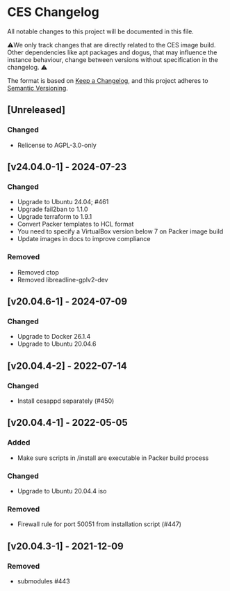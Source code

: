 # CES Changelog
All notable changes to this project will be documented in this file.

⚠️We only track changes that are directly related to the CES image build. 
Other dependencies like apt packages and dogus, that may influence the instance behaviour, change between versions
without specification in the changelog. ⚠️  

The format is based on [Keep a Changelog](https://keepachangelog.com/en/1.0.0/),
and this project adheres to [Semantic Versioning](https://semver.org/spec/v2.0.0.html).

## [Unreleased]
### Changed
- Relicense to AGPL-3.0-only

## [v24.04.0-1] - 2024-07-23
### Changed
- Upgrade to Ubuntu 24.04; #461
- Upgrade fail2ban to 1.1.0
- Upgrade terraform to 1.9.1
- Convert Packer templates to HCL format
- You need to specify a VirtualBox version below 7 on Packer image build
- Update images in docs to improve compliance 

### Removed
- Removed ctop
- Removed libreadline-gplv2-dev

## [v20.04.6-1] - 2024-07-09
### Changed
- Upgrade to Docker 26.1.4
- Upgrade to Ubuntu 20.04.6

## [v20.04.4-2] - 2022-07-14
### Changed
- Install cesappd separately (#450)

## [v20.04.4-1] - 2022-05-05
### Added
- Make sure scripts in /install are executable in Packer build process

### Changed
- Upgrade to Ubuntu 20.04.4 iso

### Removed
- Firewall rule for port 50051 from installation script (#447)

## [v20.04.3-1] - 2021-12-09
### Removed
- submodules #443
